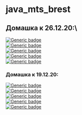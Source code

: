 # java_mts_brest

## Домашка к 26.12.20:\
[![Generic badge](https://img.shields.io/badge/gon-внутренние_и_абстрактные_классы-red.svg)](https://github.com/MtsBrestJava/gon/)\
[![Generic badge](https://img.shields.io/badge/lev-внутренние_и_абстрактные_классы-red.svg)](https://github.com/MtsBrestJava/lev/)\
[![Generic badge](https://img.shields.io/badge/ost-внутренние_и_абстрактные_классы-red.svg)](https://github.com/MtsBrestJava/ost/)\
[![Generic badge](https://img.shields.io/badge/rag-внутренние_и_абстрактные_классы-red.svg)](https://github.com/MtsBrestJava/rag/)\
[![Generic badge](https://img.shields.io/badge/yak-внутренние_и_абстрактные_классы-red.svg)](https://github.com/MtsBrestJava/yak/)

### Домашка к 19.12.20:
[![Generic badge](https://img.shields.io/badge/gon-репозиторий_на_гите-green.svg)](https://github.com/MtsBrestJava/gon/)\
[![Generic badge](https://img.shields.io/badge/lev-репозиторий_на_гите-green.svg)](https://github.com/MtsBrestJava/lev/)\
[![Generic badge](https://img.shields.io/badge/ost-репозиторий_на_гите-green.svg)](https://github.com/MtsBrestJava/ost/)\
[![Generic badge](https://img.shields.io/badge/rag-репозиторий_на_гите-green.svg)](https://github.com/MtsBrestJava/rag/)\
[![Generic badge](https://img.shields.io/badge/yak-репозиторий_на_гите-green.svg)](https://github.com/MtsBrestJava/yak/)







